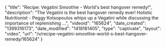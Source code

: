 {
    "title": "Recipe: Vegatini Smoothie - World's best hangover remedy!",
    "description": "The Vegatini is the best hangover remedy ever! Holistic Nutritionist - Peggy Kotsopoulos whips up a Vegatini while discussing the importance of replenishing ...",
    "videoid": "165624",
    "date_created": "1399316173",
    "date_modified": "1418181405",
    "type": "captivate",
    "layout": "video",
    "url": "\/v\/recipe-vegatini-smoothie-world-s-best-hangover-remedy\/165624"
}
